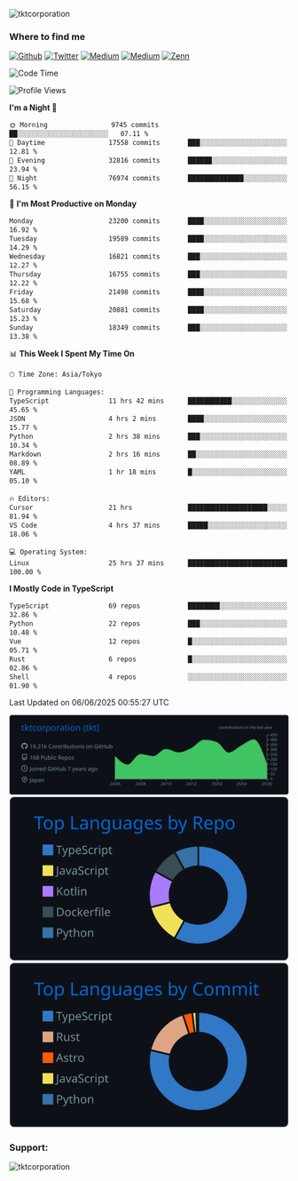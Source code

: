 <p align="left"> <img src="https://komarev.com/ghpvc/?username=tktcorporation&label=Profile%20views&color=0e75b6&style=flat" alt="tktcorporation" /> </p>

<h3>Where to find me</h3>
<p>
<a href="https://github.com/tktcorporation" target="_blank"><img alt="Github" src="https://img.shields.io/badge/GitHub-%2312100E.svg?&style=for-the-badge&logo=Github&logoColor=white" /></a>
<a href="https://twitter.com/tktcorporation" target="_blank"><img alt="Twitter" src="https://img.shields.io/badge/twitter-%231DA1F2.svg?&style=for-the-badge&logo=twitter&logoColor=white" /></a>
<a href="https://www.linkedin.com/in/tktcorporation" target="_blank"><img alt="Medium" src="https://img.shields.io/badge/linkdin-0a66c2.svg?&style=for-the-badge&logo=linkedin&logoColor=white" /></a>
<a href="https://qiita.com/tktcorporation" target="_blank"><img alt="Medium" src="https://img.shields.io/badge/qiita-55C500.svg?&style=for-the-badge&logo=qiita&logoColor=white" /></a>
<a href="https://zenn.dev/tktcorporation" target="_blank"><img alt="Zenn" src="https://img.shields.io/badge/Zenn-3EA8FF.svg?&style=for-the-badge&logo=Zenn&logoColor=white" /></a>
</p>
  
<!--START_SECTION:waka-->
![Code Time](http://img.shields.io/badge/Code%20Time-2%2C424%20hrs%209%20mins-blue)

![Profile Views](http://img.shields.io/badge/Profile%20Views-0-blue)

**I'm a Night 🦉** 

```text
🌞 Morning                9745 commits        ██░░░░░░░░░░░░░░░░░░░░░░░   07.11 % 
🌆 Daytime                17558 commits       ███░░░░░░░░░░░░░░░░░░░░░░   12.81 % 
🌃 Evening                32816 commits       ██████░░░░░░░░░░░░░░░░░░░   23.94 % 
🌙 Night                  76974 commits       ██████████████░░░░░░░░░░░   56.15 % 
```
📅 **I'm Most Productive on Monday** 

```text
Monday                   23200 commits       ████░░░░░░░░░░░░░░░░░░░░░   16.92 % 
Tuesday                  19589 commits       ████░░░░░░░░░░░░░░░░░░░░░   14.29 % 
Wednesday                16821 commits       ███░░░░░░░░░░░░░░░░░░░░░░   12.27 % 
Thursday                 16755 commits       ███░░░░░░░░░░░░░░░░░░░░░░   12.22 % 
Friday                   21498 commits       ████░░░░░░░░░░░░░░░░░░░░░   15.68 % 
Saturday                 20881 commits       ████░░░░░░░░░░░░░░░░░░░░░   15.23 % 
Sunday                   18349 commits       ███░░░░░░░░░░░░░░░░░░░░░░   13.38 % 
```


📊 **This Week I Spent My Time On** 

```text
🕑︎ Time Zone: Asia/Tokyo

💬 Programming Languages: 
TypeScript               11 hrs 42 mins      ███████████░░░░░░░░░░░░░░   45.65 % 
JSON                     4 hrs 2 mins        ████░░░░░░░░░░░░░░░░░░░░░   15.77 % 
Python                   2 hrs 38 mins       ███░░░░░░░░░░░░░░░░░░░░░░   10.34 % 
Markdown                 2 hrs 16 mins       ██░░░░░░░░░░░░░░░░░░░░░░░   08.89 % 
YAML                     1 hr 18 mins        █░░░░░░░░░░░░░░░░░░░░░░░░   05.10 % 

🔥 Editors: 
Cursor                   21 hrs              ████████████████████░░░░░   81.94 % 
VS Code                  4 hrs 37 mins       █████░░░░░░░░░░░░░░░░░░░░   18.06 % 

💻 Operating System: 
Linux                    25 hrs 37 mins      █████████████████████████   100.00 % 
```

**I Mostly Code in TypeScript** 

```text
TypeScript               69 repos            ████████░░░░░░░░░░░░░░░░░   32.86 % 
Python                   22 repos            ███░░░░░░░░░░░░░░░░░░░░░░   10.48 % 
Vue                      12 repos            █░░░░░░░░░░░░░░░░░░░░░░░░   05.71 % 
Rust                     6 repos             █░░░░░░░░░░░░░░░░░░░░░░░░   02.86 % 
Shell                    4 repos             ░░░░░░░░░░░░░░░░░░░░░░░░░   01.90 % 
```




 Last Updated on 06/06/2025 00:55:27 UTC
<!--END_SECTION:waka-->

[![](https://raw.githubusercontent.com/tktcorporation/tktcorporation/master/profile-summary-card-output/github_dark/0-profile-details.svg)](https://github.com/vn7n24fzkq/github-profile-summary-cards)
[![](https://raw.githubusercontent.com/tktcorporation/tktcorporation/master/profile-summary-card-output/github_dark/1-repos-per-language.svg)](https://github.com/vn7n24fzkq/github-profile-summary-cards) [![](https://raw.githubusercontent.com/tktcorporation/tktcorporation/master/profile-summary-card-output/github_dark/2-most-commit-language.svg)](https://github.com/vn7n24fzkq/github-profile-summary-cards)

<h3 align="left">Support:</h3>
<p><a href="https://www.buymeacoffee.com/tktcorporation"> <img align="left" src="https://cdn.buymeacoffee.com/buttons/v2/default-yellow.png" height="50" width="210" alt="tktcorporation" /></a></p><br><br>
